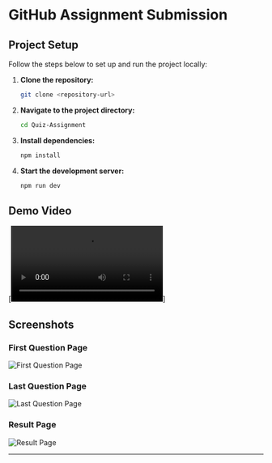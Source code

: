 # GitHub Assignment Submission

## Project Setup

Follow the steps below to set up and run the project locally:

1. **Clone the repository:**
   ```sh
   git clone <repository-url>
   ```

2. **Navigate to the project directory:**
   ```sh
   cd Quiz-Assignment
   ```

3. **Install dependencies:**
   ```sh
   npm install
   ```

4. **Start the development server:**
   ```sh
   npm run dev
   ```

## Demo Video

[![Watch the video](../Quiz-Assignment/src/assets/V1.mp4)]

## Screenshots

### First Question Page
![First Question Page](../Quiz-Assignment/src/assets/S1.png)

### Last Question Page
![Last Question Page](../Quiz-Assignment/src/assets/S2.png)

### Result Page
![Result Page](../Quiz-Assignment/src/assets/S3.png)

---

